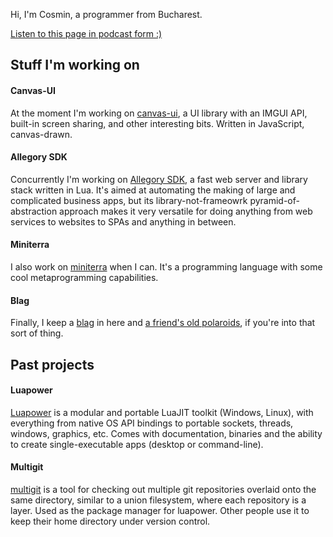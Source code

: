 Hi, I'm Cosmin, a programmer from Bucharest. 

[Listen to this page in podcast form :)](https://capr.github.io/deep-dive.wav)

## Stuff I'm working on

#### Canvas-UI

At the moment I'm working on [canvas-ui](https://github.com/allegory-software/canvas-ui), 
a UI library with an IMGUI API, built-in screen sharing, and other interesting bits.
Written in JavaScript, canvas-drawn.

#### Allegory SDK

Concurrently I'm working on [Allegory SDK](https://github.com/allegory-software/allegory-sdk), 
a fast web server and library stack written in Lua. It's aimed at automating the making of 
large and complicated business apps, but its library-not-frameowrk pyramid-of-abstraction
approach makes it very versatile for doing anything from web services to websites to SPAs
and anything in between.

#### Miniterra

I also work on [miniterra](https://github.com/capr/miniterra) when I can.
It's a programming language with some cool metaprogramming capabilities.

#### Blag

Finally, I keep a [blag](https://github.com/capr/blag) in here 
and [a friend's old polaroids](https://rawgit.com/capr/oldbeat/master/index.html), 
if you're into that sort of thing.

## Past projects

#### Luapower

[Luapower](https://github.com/luapower/website/blob/master/luapower-www/md/github.md) 
is a modular and portable LuaJIT toolkit (Windows, Linux), with everything from native OS API bindings
to portable sockets, threads, windows, graphics, etc. Comes with documentation, binaries and 
the ability to create single-executable apps (desktop or command-line). 

#### Multigit

[multigit](https://github.com/capr/mgit) is a tool for checking out multiple git repositories 
overlaid onto the same directory, similar to a union filesystem, where each repository is a layer. 
Used as the package manager for luapower. Other people use it to keep their home directory 
under version control.
